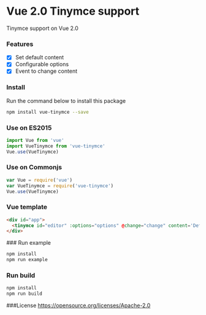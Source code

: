 # Vue 2.0 Tinymce support
Tinymce support on Vue 2.0

### Features

- [x] Set default content
- [x] Configurable options
- [x] Event to change content

### Install

Run the command below to install this package

```sh
npm install vue-tinymce --save
```

### Use on ES2015
```javascript
import Vue from 'vue'
import VueTinymce from 'vue-tinymce'
Vue.use(VueTinymce)
```

### Use on Commonjs
```javascript
var Vue = require('vue')
var VueTinymce = require('vue-tinymce')
Vue.use(VueTinymce)
```

### Vue template
```html
<div id="app">
  <tinymce id="editor" :options="options" @change="change" content='Default content'></tinymce>
</div>
```

### Run example
```sh
npm install
npm run example
```

### Run build
```sh
npm install
npm run build
```

###License
https://opensource.org/licenses/Apache-2.0

